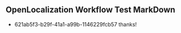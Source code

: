 ## OpenLocalization Workflow Test MarkDown
* 621ab5f3-b29f-41a1-a99b-1146229fcb57 thanks!

<!--HONumber=Jul16_HO2-->


